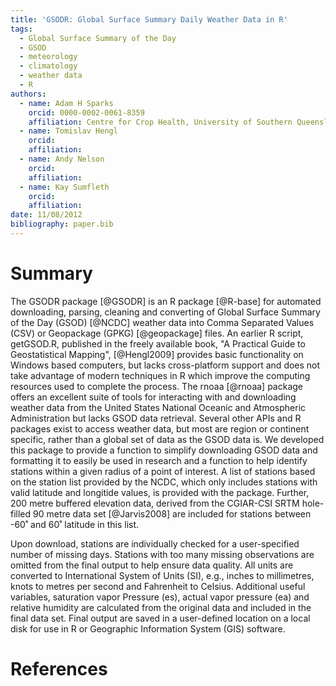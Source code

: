 ```yaml
---
title: 'GSODR: Global Surface Summary Daily Weather Data in R'
tags:
  - Global Surface Summary of the Day
  - GSOD
  - meteorology
  - climatology
  - weather data
  - R
authors:
  - name: Adam H Sparks
    orcid: 0000-0002-0061-8359
    affiliation: Centre for Crop Health, University of Southern Queensland, Toowoomba, Queensland, Australia
  - name: Tomislav Hengl
    orcid: 
    affiliation: 
  - name: Andy Nelson
    orcid: 
    affiliation: 
  - name: Kay Sumfleth
    orcid: 
    affiliation: 
date: 11/08/2012
bibliography: paper.bib
---
```


# Summary

The GSODR package [@GSODR] is an R package [@R-base] for automated
downloading, parsing, cleaning and converting of Global Surface Summary of the
Day (GSOD) [@NCDC] weather data into Comma Separated Values (CSV) or
Geopackage (GPKG) [@geopackage] files. An earlier R script, getGSOD.R, published
in the freely available book, "A Practical Guide to Geostatistical Mapping", 
[@Hengl2009] provides basic functionality on Windows based computers, but lacks
cross-platform support and does not take advantage of modern techniques in R
which improve the computing resources used to complete the process. The rnoaa
[@rnoaa] package offers an excellent suite of tools for interacting with and
downloading weather data from the United States National Oceanic and Atmospheric
Administration but lacks GSOD data retrieval. Several other APIs and R packages
exist to access weather data, but most are region or continent specific, rather
than a global set of data as the GSOD data is. We developed this package to
provide a function to simplify downloading GSOD data and formatting it to easily
be used in research and a function to help identify stations within a given
radius of a point of interest. A list of stations based on the station list
provided by the NCDC, which only includes stations with valid latitude and
longitide values, is provided with the package. Further, 200 metre buffered
elevation data, derived from the CGIAR-CSI SRTM hole-filled 90 metre data set
[@Jarvis2008] are included for stations between -60˚ and 60˚ latitude in this
list.

Upon download, stations are individually checked for a user-specified number of
missing days. Stations with too many missing observations are omitted from the
final output to help ensure data quality. All units are converted to
International System of Units (SI), e.g., inches to millimetres, knots to metres
per second and Fahrenheit to Celsius. Additional useful variables, saturation
vapor Pressure (es), actual vapor pressure (ea) and relative humidity are
calculated from the original data and included in the final data set. Final
output are saved in a user-defined location on a local disk for use in R or
Geographic Information System (GIS) software.

# References

